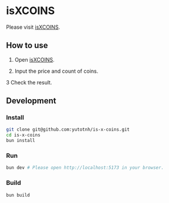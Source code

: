 # isXCOINS

Please visit [isXCOINS](https://yutotnh.github.io/is-x-coins/).

## How to use

1. Open [isXCOINS](https://yutotnh.github.io/is-x-coins/).

2. Input the price and count of coins.

3 Check the result.

## Development

### Install

```bash
git clone git@github.com:yutotnh/is-x-coins.git
cd is-x-coins
bun install
```

### Run

```bash
bun dev # Please open http://localhost:5173 in your browser.
```

### Build

```bash
bun build
```
